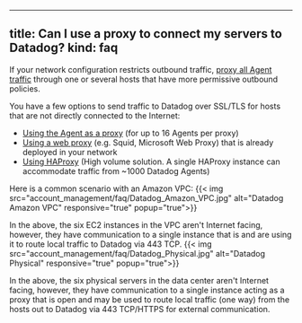 
---
title: Can I use a proxy to connect my servers to Datadog?
kind: faq
---

If your network configuration restricts outbound traffic, [proxy all Agent traffic][1] through one or several hosts that have more permissive outbound policies.

You have a few options to send traffic to Datadog over SSL/TLS for hosts that are not directly connected to the Internet: 

* [Using the Agent as a proxy][2] (for up to 16 Agents per proxy)
* [Using a web proxy][3] (e.g. Squid, Microsoft Web Proxy) that is already deployed in your network
* [Using HAProxy][4] (High volume solution. A single HAProxy instance can accommodate traffic from ~1000 Datadog Agents)

Here is a common scenario with an Amazon VPC:
{{< img src="account_management/faq/Datadog_Amazon_VPC.jpg" alt="Datadog Amazon VPC" responsive="true" popup="true">}}

In the above, the six EC2 instances in the VPC aren't Internet facing, however, they have communication to a single instance that is and are using it to route local traffic to Datadog via 443 TCP.
{{< img src="account_management/faq/Datadog_Physical.jpg" alt="Datadog Physical" responsive="true" popup="true">}}

In the above, the six physical servers in the data center aren't Internet facing, however, they have communication to a single instance acting as a proxy that is open and may be used to route local traffic (one way) from the hosts out to Datadog via 443 TCP/HTTPS for external communication.

[1]: /agent/proxy
[2]: /agent/proxy/#using-the-agent-as-a-proxy
[3]: /agent/proxy/#using-a-web-proxy-as-proxy
[4]: /agent/proxy/#using-haproxy-as-a-proxy